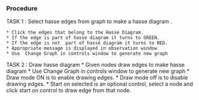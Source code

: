 ### Procedure

TASK 1 : Select hasse edges from graph to make a hasse diagram .

    * Click the edges that belong to the Hasse Diagram.
    * If the edge is part of hasse diagram it turns to GREEN.
    * If the edge is not  part of hasse diagram it turns to RED.
    * Appropriate message is displayed in observation window
    * Use  Change Graph in controls window to generate new graph

TASK 2 : Draw hasse diagram 
    * Given nodes draw edges to make hasse diagram
    * Use  Change Graph in controls window to generate new graph
    * Draw mode ON is to enable drawing edges.
    * Draw mode off is to disable drawing edges.
    * Start on selected is an optional control, select a node and click start on control to draw edge from that node.